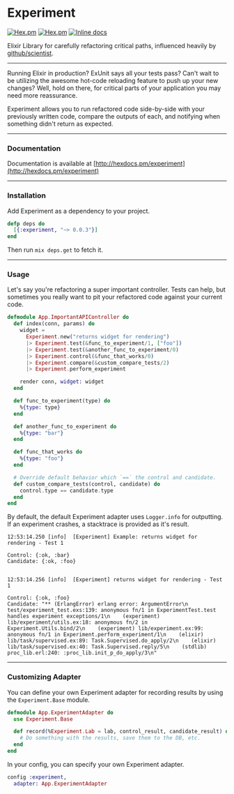 # Experiment

[![Hex.pm](https://img.shields.io/hexpm/v/experiment.svg?style=flat-square)](https://hex.pm/packages/experiment)
[![Hex.pm](https://img.shields.io/hexpm/dt/experiment.svg?style=flat-square)](https://hex.pm/packages/experiment)
[![Inline docs](http://inch-ci.org/github/andrewvy/experiment.svg)](http://inch-ci.org/github/andrewvy/experiment)

Elixir Library for carefully refactoring critical paths, influenced heavily by [github/scientist](https://github.com/github/scientist).

---

Running Elixir in production? ExUnit says all your tests pass? Can't wait to be
utilizing the awesome hot-code reloading feature to push up your new changes?
Well, hold on there, for critical parts of your application you may need more
reassurance.

Experiment allows you to run refactored code side-by-side with your previously
written code, compare the outputs of each, and notifying when something didn't
return as expected.

---

### Documentation

Documentation is available at [http://hexdocs.pm/experiment](http://hexdocs.pm/experiment)

---

### Installation

Add Experiment as a dependency to your project.

```elixir
defp deps do
  [{:experiment, "~> 0.0.3"}]
end
```

Then run `mix deps.get` to fetch it.

---

### Usage

Let's say you're refactoring a super important controller. Tests can help, but
sometimes you really want to pit your refactored code against your current code.

```elixir
defmodule App.ImportantAPIController do
  def index(conn, params) do
    widget =
      Experiment.new("returns widget for rendering")
      |> Experiment.test(&func_to_experiment/1, ["foo"])
      |> Experiment.test(&another_func_to_experiment/0)
      |> Experiment.control(&func_that_works/0)
      |> Experiment.compare(&custom_compare_tests/2)
      |> Experiment.perform_experiment

    render conn, widget: widget
  end

  def func_to_experiment(type) do
    %{type: type}
  end

  def another_func_to_experiment do
    %{type: "bar"}
  end

  def func_that_works do
    %{type: "foo"}
  end

  # Override default behavior which `==` the control and candidate.
  def custom_compare_tests(control, candidate) do
    control.type == candidate.type
  end
end
```

By default, the default Experiment adapter uses `Logger.info` for outputting. If an experiment crashes, a stacktrace is provided as it's result.

```
12:53:14.250 [info]  [Experiment] Example: returns widget for rendering - Test 1

Control: {:ok, :bar}
Candidate: {:ok, :foo}


12:53:14.256 [info]  [Experiment] returns widget for rendering - Test 1

Control: {:ok, :foo}
Candidate: "** (ErlangError) erlang error: ArgumentError\n    test/experiment_test.exs:139: anonymous fn/1 in ExperimentTest.test handles experiment exceptions/1\n    (experiment) lib/experiment/utils.ex:18: anonymous fn/2 in Experiment.Utils.bind/2\n    (experiment) lib/experiment.ex:99: anonymous fn/1 in Experiment.perform_experiment/1\n    (elixir) lib/task/supervised.ex:89: Task.Supervised.do_apply/2\n    (elixir) lib/task/supervised.ex:40: Task.Supervised.reply/5\n    (stdlib) proc_lib.erl:240: :proc_lib.init_p_do_apply/3\n"
```

---

### Customizing Adapter

You can define your own Experiment adapter for recording results by using the `Experiment.Base` module.

```elixir
defmodule App.ExperimentAdapter do
  use Experiment.Base

  def record(%Experiment.Lab = lab, control_result, candidate_result) do
    # Do something with the results, save them to the DB, etc.
  end
end
```

In your config, you can specify your own Experiment adapter.

```elixir
config :experiment,
  adapter: App.ExperimentAdapter
```
